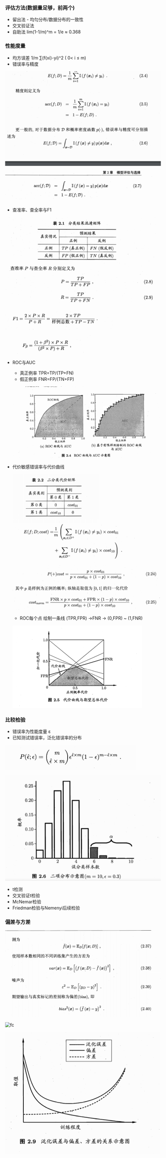### 评估方法(数据量足够，前两个)
  * 留出法 - 均匀分布/数据分布的一致性
  * 交叉验证法
  * 自助法 lim(1-1/m)^m = 1/e ≈ 0.368


### 性能度量
  * 均方误差  1/m ∑(f(xi)-yi)^2 ( 0< i ≤ m)
  * 错误率与精度

  ![eacc](../../image/eacc.png)

  * 查准率、查全率与F1

  ![recall](../../image/recall.png)

  ![recal](../../image/f1.png)

  ![fp](../../image/fp.png)

  * ROC与AUC

    - 真正例率 TPR=TP/(TP+FN)
    - 假正例率 FNR=FP/(TN+FP)

    ![roc](../../image/roc.png)

  * 代价敏感错误率与代价曲线

    ![cost matrix](../../image/cost.png)
    ![cost func](../../image/cost_func.png)
    ![cost curve](../../image/cost_curve.png)

    - ROC每个点 绘制一条线  (TPR,FPR) ->FNR -> (0,FPR) ~ (1,FNR)

    ![curve map](../../image/curve_map.png)

### 比较检验
  * 错误率为性能度量 ε
  * 已知测试错误率，泛化错误率的分布
  
  ![binomial](../../image/bino_exp.png)

  ![binomial](../../image/bino_map.png)

  * t检测
  * 交叉验证t检验
  * McNemar检验
  * Friedman检验与Nemenyi后续检验

### 偏差与方差
  
![fc](../../image/fc.png)

![fc](../../image/fc1.png)

![fc](../../image/fc2.png)